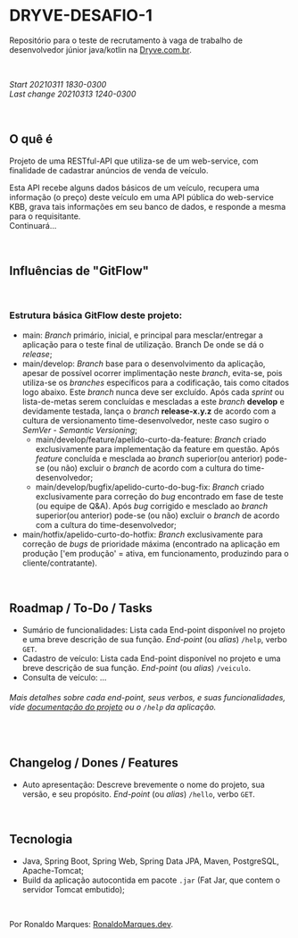 # DRYVE-DESAFIO-1
Repositório para o teste de recrutamento à vaga de trabalho de desenvolvedor júnior java/kotlin na [Dryve.com.br](https://dryve.com.br).
  
&nbsp;  
  
*Start 20210311 1830-0300*  
*Last change 20210313 1240-0300*  
  
&nbsp;  
  
## O quê é  
Projeto de uma RESTful-API que utiliza-se de um web-service, com finalidade de cadastrar anúncios de venda de veículo.  
  
Esta API recebe alguns dados básicos de um veículo, recupera uma informação (o preço) deste veículo em uma API pública
do web-service KBB, grava tais informações em seu banco de dados, e responde a mesma para o requisitante.  
Continuará...  
  
&nbsp;  
  
## Influências de "GitFlow"  
  
&nbsp;  
  
### Estrutura básica GitFlow deste projeto:  
+ main: *Branch* primário, inicial, e principal para mesclar/entregar a aplicação para o teste final de utilização. Branch De onde se dá o *release*;  
+ main/develop: *Branch* base para o desenvolvimento da aplicação, apesar de possível ocorrer implimentação neste *branch*, evita-se, pois utiliza-se os *branches* específicos para a codificação, tais como citados logo abaixo. Este *branch* nunca deve ser excluído. Após cada *sprint* ou lista-de-metas serem concluídas e mescladas a este *branch* **develop** e devidamente testada, lança o *branch* **release-x.y.z** de acordo com a cultura de versionamento time-desenvolvedor, neste caso sugiro o *SemVer - Semantic Versioning*;  
  - main/develop/feature/apelido-curto-da-feature: *Branch* criado exclusivamente para implementação da feature em questão. Após *feature* concluída e mesclada ao *branch* superior(ou anterior) pode-se (ou não) excluir o *branch* de acordo com a cultura do time-desenvolvedor;  
  - main/develop/bugfix/apelido-curto-do-bug-fix: *Branch* criado exclusivamente para correção do *bug* encontrado em fase de teste (ou equipe de Q&A). Após *bug* corrigido e mesclado ao *branch* superior(ou anterior) pode-se (ou não) excluir o *branch* de acordo com a cultura do time-desenvolvedor;  
+ main/hotfix/apelido-curto-do-hotfix: *Branch* exclusivamente para correção de *bugs* de prioridade máxima (encontrado na aplicação em produção ['em produção' = ativa, em funcionamento, produzindo para o cliente/contratante).  
  
&nbsp;  
  
## Roadmap / To-Do / Tasks  
+ Sumário de funcionalidades: Lista cada End-point disponível no projeto e uma breve descrição de sua função. *End-point* (ou *alias*) `/help`, verbo `GET`.  
+ Cadastro de veículo: Lista cada End-point disponível no projeto e uma breve descrição de sua função. *End-point* (ou *alias*) `/veiculo`.  
+ Consulta de veículo: ...  
###### Mais detalhes sobre cada end-point, seus verbos, e suas funcionalidades, vide [documentação do projeto](#) ou o `/help` da aplicação.       
  
&nbsp;  
  
## Changelog / Dones / Features  
+ Auto apresentação: Descreve brevemente o nome do projeto, sua versão, e seu propósito. *End-point* (ou *alias*) `/hello`, verbo `GET`.  
  
&nbsp;  
  
## Tecnologia  
+ Java, Spring Boot, Spring Web, Spring Data JPA, Maven, PostgreSQL, Apache-Tomcat;  
+ Build da aplicação autocontida em pacote `.jar` (Fat Jar, que contem o servidor Tomcat embutido);
  
&nbsp;  
  
Por Ronaldo Marques: [RonaldoMarques.dev](https://ronaldomarques.dev "Conheça meu portfólio").  
  
  
<!--
&nbsp;  
  
## Tópico  
A...  
  
-->